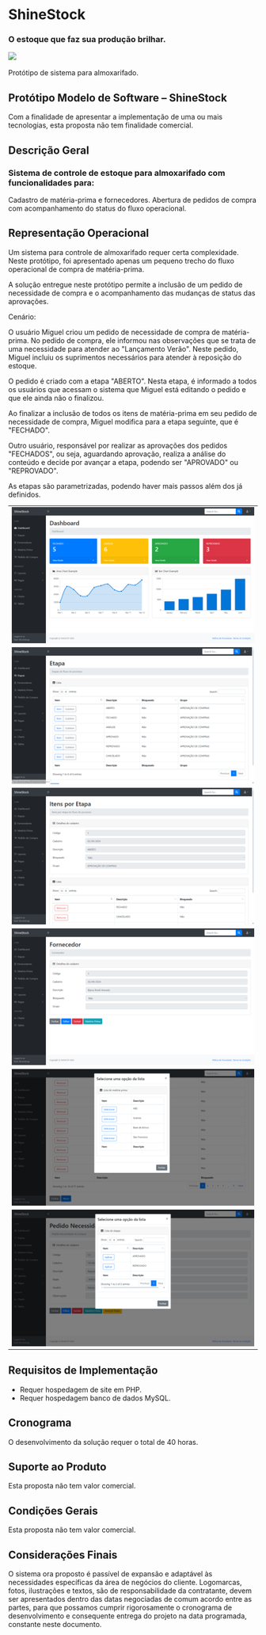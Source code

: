 # ShineStock
 ### O estoque que faz sua produção brilhar.

<img src="https://img.shields.io/badge/version-1.0.0-blue"><img/>

Protótipo de sistema para almoxarifado.

## Protótipo Modelo de Software – ShineStock
Com a finalidade de apresentar a implementação de uma ou mais tecnologias, esta proposta não tem finalidade comercial.

## Descrição Geral
### Sistema de controle de estoque para almoxarifado com funcionalidades para:

Cadastro de matéria-prima e fornecedores.
Abertura de pedidos de compra com acompanhamento do status do fluxo operacional.

## Representação Operacional
Um sistema para controle de almoxarifado requer certa complexidade.
Neste protótipo, foi apresentado apenas um pequeno trecho do fluxo operacional de compra de matéria-prima.

A solução entregue neste protótipo permite a inclusão de um pedido de necessidade de compra e o acompanhamento das mudanças de status das aprovações.

Cenário:

O usuário Miguel criou um pedido de necessidade de compra de matéria-prima. No pedido de compra, ele informou nas observações que se trata de uma necessidade para atender ao "Lançamento Verão". Neste pedido, Miguel incluiu os suprimentos necessários para atender à reposição do estoque.

O pedido é criado com a etapa "ABERTO". Nesta etapa, é informado a todos os usuários que acessam o sistema que Miguel está editando o pedido e que ele ainda não o finalizou.

Ao finalizar a inclusão de todos os itens de matéria-prima em seu pedido de necessidade de compra, Miguel modifica para a etapa seguinte, que é "FECHADO".

Outro usuário, responsável por realizar as aprovações dos pedidos "FECHADOS", ou seja, aguardando aprovação, realiza a análise do conteúdo e decide por avançar a etapa, podendo ser "APROVADO" ou "REPROVADO".

As etapas são parametrizadas, podendo haver mais passos além dos já definidos.

<table>
  <tr>
    <td>
      <img alt="Dashboard" title="#Dashboard" src="./doc/screenshot/Dashboard.PNG" />
    </td>
  </tr>
  <tr>
    <td>
      <img alt="Etapas" title="#Etapas" src="./doc/screenshot/Etapas.PNG" />
    </td>
  </tr>
  <tr>
    <td>
      <img alt="EtapasItem" title="#EtapasItem" src="./doc/screenshot/EtapasItem.PNG" />
    </td>
  </tr>
  <tr>
    <td>
      <img alt="Fornecedor" title="#Fornecedor" src="./doc/screenshot/Fornecedor.PNG" />
    </td>
  </tr>
  <tr>
    <td>
      <img alt="FornecedorMateriaPrima" title="#FornecedorMateriaPrima" src="./doc/screenshot/FornecedorMateriaPrima.PNG" />
    </td>
  </tr>
  <tr>
    <td>
      <img alt="PedidoCompra" title="#PedidoCompra" src="./doc/screenshot/PedidoCompra.PNG" />
    </td>
  </tr>
</table>

## Requisitos de Implementação
* Requer hospedagem de site em PHP.
* Requer hospedagem banco de dados MySQL.

## Cronograma
O desenvolvimento da solução requer o total de 40 horas.

## Suporte ao Produto
Esta proposta não tem valor comercial.

## Condições Gerais
Esta proposta não tem valor comercial.

## Considerações Finais
O sistema ora proposto é passível de expansão e adaptável às necessidades específicas da área de negócios do cliente. Logomarcas, fotos, ilustrações e textos, são de responsabilidade da contratante, devem ser apresentados dentro das datas negociadas de comum acordo entre as partes, para que possamos cumprir rigorosamente o cronograma de desenvolvimento e consequente entrega do projeto na data programada, constante neste documento.
